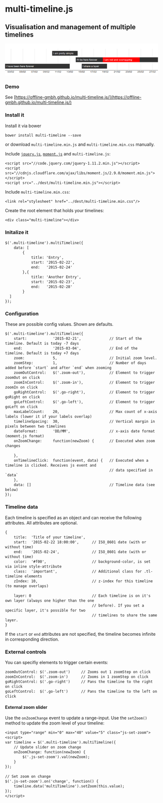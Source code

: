 
# multi-timeline.js
## Visualisation and management of multiple timelines

![Example visualisation](./examples/example.png)

### Demo

See [https://offline-gmbh.github.io/multi-timeline.js/](https://offline-gmbh.github.io/multi-timeline.js/)

### Install it

Install it via bower

    bower install multi-timeline --save
    
or download `multi-timeline.min.js` and `multi-timeline.min.css` manually.
 
Include [`jquery.js`](http://jquery.com/), [`moment.js`](http://momentjs.com/) and `multi-timeline.js`:

    <script src="//code.jquery.com/jquery-1.11.2.min.js"></script>
    <script src="//cdnjs.cloudflare.com/ajax/libs/moment.js/2.9.0/moment.min.js"></script>
    <script src="../dest/multi-timeline.min.js"></script>
    
Include `multi-timeline.min.css`: 

    <link rel="stylesheet" href="../dest/multi-timeline.min.css"/>

Create the root element that holds your timelines:

    <div class="multi-timeline"></div>
    
### Initalize it

    $('.multi-timeline').multiTimeline({
        data: [
            {
                title: 'Entry',
                start: '2015-02-22',
                end:   '2015-02-24'
            },{
                title: 'Another Entry',
                start: '2015-02-23',
                end:   '2015-02-28'
            }
      ]
    });
    
### Configuration

These are possible config values. Shown are defaults.

    $('.multi-timeline').multiTimeline({
        start:            '2015-02-21',             // Start of the timeline. Default is today -7 days
        end:              '2015-03-04',             // End of the timeline. Default is today +7 days
        zoom:             5,                        // Initial zoom level. 
        zoomStep:         1,                        // Number of days added before `start` and after `end` when zooming   
        zoomOutControl:   $('.zoom-out'),           // Element to trigger zoomOut on click
        zoomInControl:    $('.zoom-in'),            // Element to trigger zoomIn on click
        goRightControl:   $('.go-right'),           // Element to trigger goRight on click
        goLeftControl:    $('.go-left'),            // Element to trigger goLeft on click
        maxLabelCount:    20,                       // Max count of x-axis labels (lower it if your labels overlap)
        timelineSpacing:  30,                       // Vertical margin in pixels between two timelines 
        dateFormat:       'DD/MM',                  // x-axis date format (moment.js format) 
        onZoomChange:     function(newZoom) {       // Executed when zoom changes
            
        },
        onTimelineClick:  function(event, data) {   // Executed when a timeline is clicked. Receives js event and
                                                    // data specified in `data`
        },
        data: []                                    // Timeline data (see below)
    });
    
### Timeline data

Each timeline is specified as an object and can receive the following attributes. All attributes are optional.
 
    {
        title:  'Title of your timeline',   
        start:  '2015-02-22 18:00:00',      // ISO_8601 date (with or without time)     
        end:    '2015-02-24',               // ISO_8601 date (with or without time)
        color:  '#f00',                     // background-color, is set via inline style-attribute
        class:  'important',                // Additional class for .tl-timeline elements
        zIndex: 10,                         // z-index for this timeline (to manage overlaps)
        
        layer: 0                            // Each timeline is on it's own layer (always one higher than the one 
                                            // before). If you set a specific layer, it's possible for two 
                                            // timelines to share the same layer.
    }
    
If the `start` or `end` attributes are not specified, the timeline becomes infinite in corresponding direction.

### External controls

You can specifiy elements to trigger certain events:

    zoomOutControl: $('.zoom-out')     // Zooms out 1 zoomStep on click
    zoomInControl:  $('.zoom-in')      // Zooms in 1 zoomStep on click
    goRightControl: $('.go-right')     // Pans the timeline to the right on click
    goLeftControl:  $('.go-left')      // Pans the timeline to the left on click
    
#### External zoom slider

Use the `onZoomChange` event to update a range-input. Use the `setZoom()` method to update the zoom level of
your timeline:

    <input type="range" min="0" max="40" value="5" class="js-set-zoom">
    <script>
    var timeline = $('.multi-timeline').multiTimeline({
        // Update slider on zoom change
        onZoomChange: function(newZoom) {
            $('.js-set-zoom').val(newZoom);
        }
    });
    
    // Set zoom on change
    $('.js-set-zoom').on('change', function() {
        timeline.data('multiTimeline').setZoom(this.value);
    });
    </script>